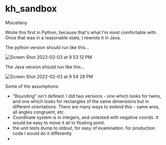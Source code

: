 # kh_sandbox
Miscellany

Wrote this first in Python, because that's what I'm most comfortable with. Once that was in a reasonable state, I rewrote it in Java.

The python version should run like this...

![Screen Shot 2022-02-03 at 9 53 12 PM](https://user-images.githubusercontent.com/5768048/152479601-4c6c2270-609a-45b7-91e8-b0be8ba3b5e4.png)

The Java version should run like this...

![Screen Shot 2022-02-03 at 9 54 28 PM](https://user-images.githubusercontent.com/5768048/152479683-742e82ed-01df-4108-be8c-1bc643e9cb01.png)

Some of the assumptions:

- "Bounding" isn't defined. I did two versions - one which looks for twins, and one which looks for rectangles of the same dimensions but in different orientations. There are many ways to extend this - same area, all angles congruent, etc.
- Coordinate system is in integers, and untested with negative coords. It would be easy to move it all to floating point.
- the unit tests dump to stdout, for easy of examination. for production code I would do it differently
- 
